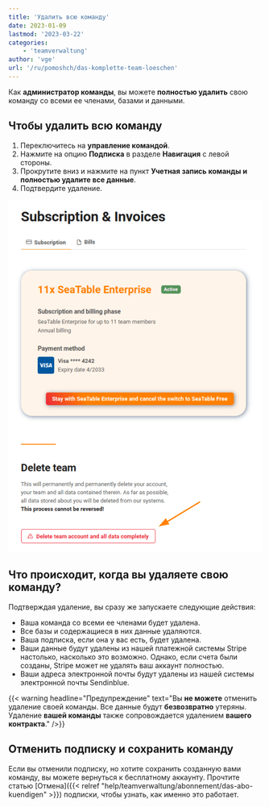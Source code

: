 ```yaml
---
title: 'Удалить всю команду'
date: 2023-01-09
lastmod: '2023-03-22'
categories:
    - 'teamverwaltung'
author: 'vge'
url: '/ru/pomoshch/das-komplette-team-loeschen'
---
```


Как **администратор команды**, вы можете **полностью удалить** свою команду со всеми ее членами, базами и данными.

## Чтобы удалить всю команду

1. Переключитесь на **управление командой**.
2. Нажмите на опцию **Подписка** в разделе **Навигация** с левой стороны.
3. Прокрутите вниз и нажмите на пункт **Учетная запись команды и полностью удалите все данные**.
4. Подтвердите удаление.

![Удаление всей команды](images/delete-complete-team.png)

## Что происходит, когда вы удаляете свою команду?

Подтверждая удаление, вы сразу же запускаете следующие действия:

- Ваша команда со всеми ее членами будет удалена.
- Все базы и содержащиеся в них данные удаляются.
- Ваша подписка, если она у вас есть, будет удалена.
- Ваши данные будут удалены из нашей платежной системы Stripe настолько, насколько это возможно. Однако, если счета были созданы, Stripe может не удалять ваш аккаунт полностью.
- Ваши адреса электронной почты будут удалены из нашей системы электронной почты Sendinblue.

{{< warning  headline="Предупреждение"  text="Вы **не можете** отменить удаление своей команды. Все данные будут **безвозвратно** утеряны. Удаление **вашей команды** также сопровождается удалением **вашего контракта**." />}}

## Отменить подписку и сохранить команду

Если вы отменили подписку, но хотите сохранить созданную вами команду, вы можете вернуться к бесплатному аккаунту. Прочтите статью [Отмена]({{< relref "help/teamverwaltung/abonnement/das-abo-kuendigen" >}}) подписки, чтобы узнать, как именно это работает.
